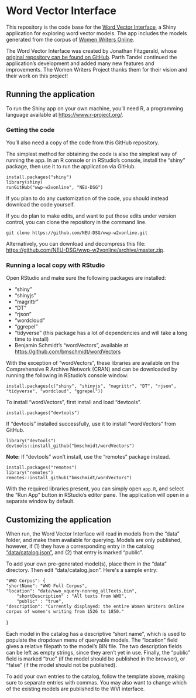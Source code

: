 # Word Vector Interface

This repository is the code base for the [Word Vector Interface](http://lab.wwp.northeastern.edu/tool/), a Shiny application for exploring word vector models. The app includes the models generated from the corpus of [Women Writers Online](https://wwp.northeastern.edu/wwo/).

The Word Vector Interface was created by Jonathan Fitzgerald, whose [original repository can be found on GitHub](https://github.com/jonathandfitzgerald/wwp-w2vonline). Parth Tandel continued the application’s development and added many new features and improvements. The Women Writers Project thanks them for their vision and their work on this project!

## Running the application

To run the Shiny app on your own machine, you’ll need R, a programming language available at <https://www.r-project.org/>.

### Getting the code

You’ll also need a copy of the code from this GitHub repository.

The simplest method for obtaining the code is also the simplest way of running the app. In an R console or in RStudio’s console, install the “shiny” package, then use it to run the application via GitHub.

	install.packages("shiny")
	library(shiny)
	runGitHub("wwp-w2vonline", "NEU-DSG")

If you plan to do any customization of the code, you should instead download the code yourself.

If you do plan to make edits, and want to put those edits under version control, you can clone the repository in the command line.

	git clone https://github.com/NEU-DSG/wwp-w2vonline.git

Alternatively, you can download and decompress this file: <https://github.com/NEU-DSG/wwp-w2vonline/archive/master.zip>.


### Running a local copy with RStudio

Open RStudio and make sure the following packages are installed:

* “shiny”
* “shinyjs”
* “magrittr”
* “DT”
* “rjson”
* “wordcloud”
* “ggrepel”
* “tidyverse” (this package has a lot of dependencies and will take a long time to install)
* Benjamin Schmidt’s “wordVectors”, available at <https://github.com/bmschmidt/wordVectors>

With the exception of “wordVectors”, these libraries are available on the Comprehensive R Archive Network (CRAN) and can be downloaded by running the following in RStudio’s console window:

	install.packages(c("shiny", "shinyjs", "magrittr", "DT", "rjson", "tidyverse", "wordcloud", "ggrepel"))

To install “wordVectors”, first install and load “devtools”.

	install.packages("devtools")

If “devtools” installed successfully, use it to install “wordVectors” from GitHub.

	library("devtools")
	devtools::install_github("bmschmidt/wordVectors")

**Note:** If “devtools” won’t install, use the “remotes” package instead.

	install.packages("remotes")
	library("remotes")
	remotes::install_github("bmschmidt/wordVectors")

With the required libraries present, you can simply open `app.R`, and select the “Run App” button in RStudio’s editor pane. The application will open in a separate window by default.

<!--### Publishing to Shinyapps.io
*I haven’t done this part myself, but [the instructions](http://shiny.rstudio.com/articles/shinyapps.html) seem pretty straightforward.*-->


## Customizing the application

When run, the Word Vector Interface will read in models from the “data” folder, and make them available for querying. Models are only published, however, if (1) they have a corresponding entry in the catalog [“data/catalog.json”](https://github.com/NEU-DSG/wwp-w2vonline/blob/master/data/catalog.json), and (2) that entry is marked “public”.

To add your own pre-generated model(s), place them in the “data” directory. Then edit “data/catalog.json”. Here's a sample entry:

	"WWO Corpus": {
    "shortName": "WWO Full Corpus",
    "location": "data/wwo_xquery-nonreg_allTexts.bin",
	    "shortDescription" : "All texts from WWO",
	    "public" : "true",  
    "description": "Currently displayed: the entire Women Writers Online corpus of women's writing from 1526 to 1850."
  }

Each model in the catalog has a descriptive “short name”, which is used to populate the dropdown menu of queryable models. The “location” field gives a relative filepath to the model’s BIN file. The two description fields can be left as empty strings, since they aren’t yet in use. Finally, the “public” field is marked “true” (if the model should be published in the browser), or “false” (if the model should not be published).

To add your own entries to the catalog, follow the template above, making sure to separate entries with commas. You may also want to change which of the existing models are published to the WVI interface.
